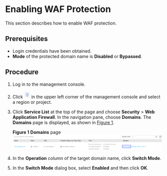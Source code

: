 # Enabling WAF Protection<a name="EN-US_TOPIC_0193630313"></a>

This section describes how to  enable WAF protection.

## Prerequisites<a name="section2256777914731"></a>

-   Login credentials have been obtained.
-   **Mode**  of the protected domain name is  **Disabled**  or  **Bypassed**.

## Procedure<a name="section18585791172619"></a>

1.  Log in to the management console.
2.  Click  ![](figures/icon-region.png)  in the upper left corner of the management console and select a region or project.
3.  Click  **Service List**  at the top of the page and choose  **Security**  \>  **Web Application Firewall**. In the navigation pane, choose  **Domains**. The  **Domains**  page is displayed, as shown in  [Figure 1](#fig1433072083718).

    **Figure  1** **Domains**  page<a name="fig1433072083718"></a>  
    ![](figures/domains-page-mode.png "domains-page-mode")

4.  In the  **Operation**  column of the target domain name, click  **Switch Mode**.
5.  In the  **Switch Mode**  dialog box, select  **Enabled**  and then click  **OK**.


